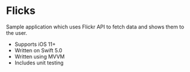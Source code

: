 # Flicks
Sample application which uses Flickr API to fetch data and shows them to the user.  

- Supports iOS 11+
- Written on Swift 5.0
- Written using MVVM
- Includes unit testing 
